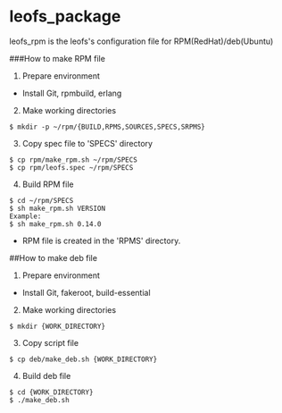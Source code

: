 leofs_package
=============

leofs_rpm is the leofs's configuration file for RPM(RedHat)/deb(Ubuntu)

###How to make RPM file

1. Prepare environment  
  * Install Git, rpmbuild, erlang  

2. Make working directories  
 ```
$ mkdir -p ~/rpm/{BUILD,RPMS,SOURCES,SPECS,SRPMS}
 ```

3. Copy spec file to 'SPECS' directory  
 ```
$ cp rpm/make_rpm.sh ~/rpm/SPECS  
$ cp rpm/leofs.spec ~/rpm/SPECS
 ```

4. Build RPM file  
 ```
$ cd ~/rpm/SPECS  
$ sh make_rpm.sh VERSION 
Example:  
$ sh make_rpm.sh 0.14.0  
 ``` 
  * RPM file is created in the 'RPMS' directory.

##How to make deb file

1. Prepare environment
  * Install Git, fakeroot, build-essential

2. Make working directories
 ```
$ mkdir {WORK_DIRECTORY}
 ```

3. Copy script file  
 ```
$ cp deb/make_deb.sh {WORK_DIRECTORY}
 ```

4. Build deb file
 ```
$ cd {WORK_DIRECTORY}
$ ./make_deb.sh
 ```
